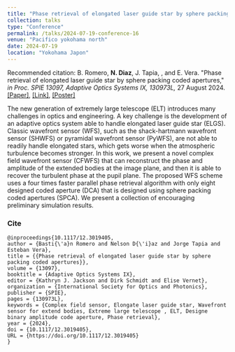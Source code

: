 ```yaml
---
title: "Phase retrieval of elongated laser guide star by sphere packing coded apertures"
collection: talks
type: "Conference"
permalink: /talks/2024-07-19-conference-16
venue: "Pacifico yokohama north"
date: 2024-07-19
location: "Yokohama Japon"
---
```

Recommended citation: B. Romero, **N. Diaz**, J. Tapia, , and E. Vera. "Phase retrieval of elongated laser guide star by sphere packing coded apertures," <i>in Proc. SPIE 13097, Adaptive Optics Systems IX, 130973L,</i> 27 August 2024.  [[Paper]](https://nelson10.github.io/files/Conference17.pdf), [[Link]](https://www.spiedigitallibrary.org/conference-proceedings-of-spie/13097/130973L/Phase-retrieval-of-elongated-laser-guide-star-by-sphere-packing/10.1117/12.3019405.short), [[Poster]](https://nelson10.github.io/files/poster4.pdf)



The new generation of extremely large telescope (ELT) introduces many challenges in optics and engineering. A key challenge is the development of an adaptive optics system able to handle elongated laser guide star (ELGS). Classic wavefront sensor (WFS), such as the shack-hartmann wavefront sensor (SHWFS) or pyramidal wavefront sensor (PyWFS), are not able to readily handle elongated stars, which gets worse when the atmospheric turbulence becomes stronger. In this work, we present a novel complex field wavefront sensor (CFWFS) that can reconstruct the phase and amplitude of the extended bodies at the image plane, and then it is able to recover the turbulent phase at the pupil plane. The proposed WFS scheme uses a four times faster parallel phase retrieval algorithm with only eight designed coded aperture (DCA) that is designed using sphere packing coded apertures (SPCA). We present a collection of encouraging preliminary simulation results.

### Cite

```
@inproceedings{10.1117/12.3019405,
author = {Basti{\'a}n Romero and Nelson D{\'i}az and Jorge Tapia and Esteban Vera},
title = {{Phase retrieval of elongated laser guide star by sphere packing coded apertures}},
volume = {13097},
booktitle = {Adaptive Optics Systems IX},
editor = {Kathryn J. Jackson and Dirk Schmidt and Elise Vernet},
organization = {International Society for Optics and Photonics},
publisher = {SPIE},
pages = {130973L},
keywords = {Complex field sensor, Elongate laser guide star, Wavefront sensor for extend bodies, Extreme large telescope , ELT, Designe binary amplitude code aperture, Phase retrieval},
year = {2024},
doi = {10.1117/12.3019405},
URL = {https://doi.org/10.1117/12.3019405}
}

```
